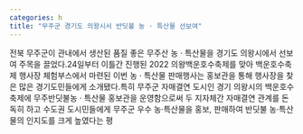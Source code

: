 ```yaml
---
categories: h
title: "무주군 경기도 의왕시서 반딧불 농 · 특산물 선보여"
---
```

전북 무주군이 관내에서 생산된 품질 좋은 무주산 농 · 특산물을 경기도 의왕시에서 선보여 주목을 끌었다.24일부터 이틀간 진행된 2022 의왕백운호수축제를 맞아 백운호수축제 행사장 체험부스에서 마련된 이번 농 · 특산물 판매행사는 홍보관을 통해 행사장을 찾은 많은 경기도민들에게 소개됐다.특히 무주군 자매결연 도시인 경기 의왕시의 백운호수축제에 무주반딧불농 · 특산물 홍보관을 운영함으로써 두 지자체간 자매결연 관계를 돈독히 하고 수도권 도시민들에게 무주군 우수 농·특산물을 홍보, 판매하여 반딧불 농·특산물의 인지도를 크게 높였다는 평
